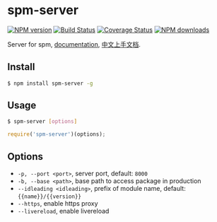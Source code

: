 # spm-server

[![NPM version](https://img.shields.io/npm/v/spm-server.svg?style=flat)](https://npmjs.org/package/spm-server)
[![Build Status](https://img.shields.io/travis/spmjs/spm-server.svg?style=flat)](https://travis-ci.org/spmjs/spm-server)
[![Coverage Status](https://img.shields.io/coveralls/spmjs/spm-server.svg?style=flat)](https://coveralls.io/r/spmjs/spm-server)
[![NPM downloads](http://img.shields.io/npm/dm/spm-server.svg?style=flat)](https://npmjs.org/package/spm-server)

Server for spm, [documentation](http://sorrycc.gitbooks.io/spm-handbook/content/develop-project/spm-server.html), [中文上手文档](https://github.com/spmjs/spm-server/issues/7).

## Install

```bash
$ npm install spm-server -g
```

## Usage

```bash
$ spm-server [options]
```

```javascript
require('spm-server')(options);
```

## Options

* `-p, --port <port>`, server port, default: `8000`
* `-b, --base <path>`, base path to access package in production
* `--idleading <idleading>`, prefix of module name, default: `{{name}}/{{version}}`
* `--https`, enable https proxy
* `--livereload`, enable livereload
